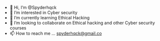 - 👋 Hi, I’m @Spyderhqck
- 👀 I’m interested in Cyber security 
- 🌱 I’m currently learning Ethical Hacking 
- 💞️ I’m looking to collaborate on Ethical hacking and other Cyber security courses 
- 📫 How to reach me ... spyderhqck@gmail.co

<!---
Spyderhqck/Spyderhqck is a ✨ special ✨ repository because its `README.md` (this file) appears on your GitHub profile.
You can click the Preview link to take a look at your changes.
--->
